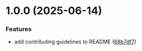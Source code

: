 # 1.0.0 (2025-06-14)


### Features

* add contributing guidelines to README ([68b7df7](https://github.com/LostOfThought/ban-types-in-stage/commit/68b7df709f57522c0c00f61e027ca09fa4c33ac5))

